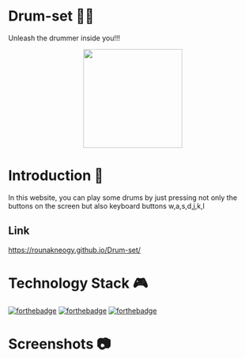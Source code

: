 # Drum-set 🥁🥁
Unleash the drummer inside you!!!
<br/>
<p align="center"><img align="center" src="https://media.giphy.com/media/mP9B4usicJniM/giphy.gif" width="200"><p/>

# Introduction 📒
In this website, you can play some drums by just pressing not only the buttons on the screen but also keyboard buttons w,a,s,d,j,k,l

## Link
https://rounakneogy.github.io/Drum-set/
# Technology Stack 🎮

[![forthebadge](https://forthebadge.com/images/badges/built-with-love.svg)](https://forthebadge.com)
[![forthebadge](https://forthebadge.com/images/badges/powered-by-coffee.svg)](https://forthebadge.com)
[![forthebadge](https://forthebadge.com/images/badges/made-with-javascript.svg)](https://forthebadge.com)

# Screenshots 📷
